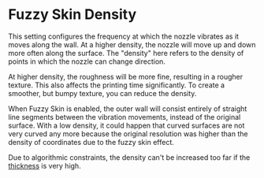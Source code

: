 Fuzzy Skin Density
====
This setting configures the frequency at which the nozzle vibrates as it moves along the wall. At a higher density, the nozzle will move up and down more often along the surface. The "density" here refers to the density of points in which the nozzle can change direction.

At higher density, the roughness will be more fine, resulting in a rougher texture. This also affects the printing time significantly. To create a smoother, but bumpy texture, you can reduce the density.

When Fuzzy Skin is enabled, the outer wall will consist entirely of straight line segments between the vibration movements, instead of the original surface. With a low density, it could happen that curved surfaces are not very curved any more because the original resolution was higher than the density of coordinates due to the fuzzy skin effect.

Due to algorithmic constraints, the density can't be increased too far if the [thickness](magic_fuzzy_skin_thickness.md) is very high.